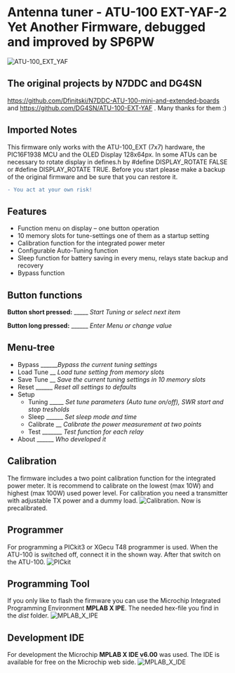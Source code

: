 # Antenna tuner - ATU-100 EXT-YAF-2 Yet Another Firmware, debugged and improved by SP6PW
![ATU-100_EXT_YAF](images/ATU-100_EXT_YAF.jpg)

## The original projects by N7DDC and DG4SN
https://github.com/Dfinitski/N7DDC-ATU-100-mini-and-extended-boards and https://github.com/DG4SN/ATU-100-EXT-YAF .
Many thanks for them :)

## Imported Notes
This firmware only works with the ATU-100_EXT (7x7) hardware, the PIC16F1938 MCU and the OLED Display 128x64px.
In some ATUs can be necessary to rotate display in defines.h by #define DISPLAY_ROTATE FALSE or #define DISPLAY_ROTATE TRUE.
Before you start please make a backup of the original firmware and be sure that you can restore it.
```diff
- You act at your own risk!
```
## Features
+ Function menu on display – one button operation
+ 10 memory slots for tune-settings one of them as a startup setting
+ Calibration function for the integrated power meter
+ Configurable Auto-Tuning function
+ Sleep function for battery saving in every menu, relays state backup and recovery
+ Bypass function 

## Button functions
**Button short pressed:** _____ *Start Tuning or select next item* 

**Button long pressed:** ______ *Enter Menu or change value* 

## Menu-tree
+ Bypass ______*Bypass the current tuning settings*
+ Load Tune __ *Load tune setting from memory slots*
+ Save Tune __ *Save the current tuning settings in 10 memory slots*
+ Reset ______ *Reset all settings to defaults*
+ Setup
     - Tuning _____ *Set tune parameters (Auto tune on/off), SWR start and stop tresholds*
     * Sleep ______ *Set sleep mode and time*
     * Calibrate __ *Calibrate the power measurement at two points*
     * Test _______ *Test function for each relay*
+ About ______ *Who developed it*

## Calibration
The firmware includes a two point calibration function for the integrated power meter.
It is recommend to calibrate on the lowest (max 10W) and highest (max 100W) used power level.
For calibration you need a transmitter with adjustable TX power and a dummy load.
![Calibration](images/Calibrate_setup.png). Now is precalibrated.

## Programmer
For programming a PICkit3 or XGecu T48 programmer is used.
When the ATU-100 is switched off, connect it in the shown way.
After that switch on the ATU-100.
![PICkit](images/PICkit.jpg)

## Programming Tool
If you only like to flash the firmware you can use the Microchip Integrated Programming Environment
**MPLAB X IPE**.
The needed hex-file you find in the *dist* folder.
![MPLAB_X_IPE](images/MPLAB_X_IPE.png)

## Development IDE
For development the Microchip **MPLAB X IDE v6.00** was used.
The IDE is available for free on the Microchip web side.
![MPLAB_X_IDE](images/MPLAB_X_IDE.png)

